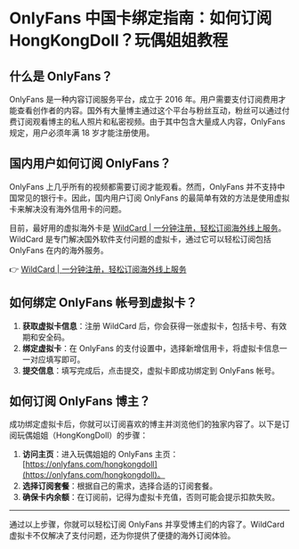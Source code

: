 # OnlyFans 中国卡绑定指南：如何订阅 HongKongDoll？玩偶姐姐教程

## 什么是 OnlyFans？

OnlyFans 是一种内容订阅服务平台，成立于 2016 年。用户需要支付订阅费用才能查看创作者的内容。国外有大量博主通过这个平台与粉丝互动，粉丝可以通过付费订阅观看博主的私人照片和私密视频。由于其中包含大量成人内容，OnlyFans 规定，用户必须年满 18 岁才能注册使用。

## 国内用户如何订阅 OnlyFans？

OnlyFans 上几乎所有的视频都需要订阅才能观看。然而，OnlyFans 并不支持中国常见的银行卡。因此，国内用户订阅 OnlyFans 的最简单有效的方法是使用虚拟卡来解决没有海外信用卡的问题。

目前，最好用的虚拟海外卡是 [WildCard | 一分钟注册，轻松订阅海外线上服务](https://bbtdd.com/WildCard)。WildCard 是专门解决国外软件支付问题的虚拟卡，通过它可以轻松订阅包括 OnlyFans 在内的海外服务。

👉 [WildCard | 一分钟注册，轻松订阅海外线上服务](https://bbtdd.com/WildCard)

## 如何绑定 OnlyFans 帐号到虚拟卡？

1. **获取虚拟卡信息**：注册 WildCard 后，你会获得一张虚拟卡，包括卡号、有效期和安全码。
2. **绑定虚拟卡**：在 OnlyFans 的支付设置中，选择新增信用卡，将虚拟卡信息一一对应填写即可。
3. **提交信息**：填写完成后，点击提交，虚拟卡即成功绑定到 OnlyFans 帐号。

## 如何订阅 OnlyFans 博主？

成功绑定虚拟卡后，你就可以订阅喜欢的博主并浏览他们的独家内容了。以下是订阅玩偶姐姐（HongKongDoll）的步骤：

1. **访问主页**：进入玩偶姐姐的 OnlyFans 主页：[https://onlyfans.com/hongkongdoll](https://onlyfans.com/hongkongdoll)。
2. **选择订阅套餐**：根据自己的需求，选择合适的订阅套餐。
3. **确保卡内余额**：在订阅前，记得为虚拟卡充值，否则可能会提示扣款失败。

---

通过以上步骤，你就可以轻松订阅 OnlyFans 并享受博主们的内容了。WildCard 虚拟卡不仅解决了支付问题，还为你提供了便捷的海外订阅体验。